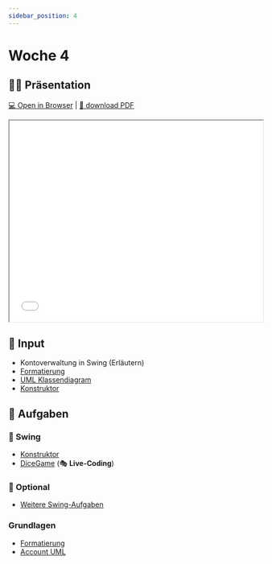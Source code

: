 ```yaml
---
sidebar_position: 4
---
```


# Woche 4

## :teacher: Präsentation

[:computer: Open in Browser](pathname:///slides/woche-4) | [:floppy_disk: download PDF](pathname:///slides/woche-4.pdf)

<iframe src="/bbzbl-modul-404/slides/woche-4" width="100%" height="400px"></iframe>

## :brain: Input

- Kontoverwaltung in Swing (Erläutern)
- [Formatierung](../konzepte/formatierung.md)
- [UML Klassendiagram](../konzepte/uml.md)
- [Konstruktor](../konzepte/konstruktor.md)

## :pencil: Aufgaben

<div class="grid"><div>

### :nail_care: Swing

- [Konstruktor](../aufgaben-swing/konstruktor.md)
- [DiceGame](../aufgaben-swing/dice-game.md) (:performing_arts: **Live-Coding**)

### :superhero: Optional

- [Weitere Swing-Aufgaben](../aufgaben-swing/zusatz.md)

</div><div>

### Grundlagen

- [Formatierung](../aufgaben-grundlagen/formatierung.md)
- [Account UML](../aufgaben-grundlagen/account-uml.md)

</div></div>
